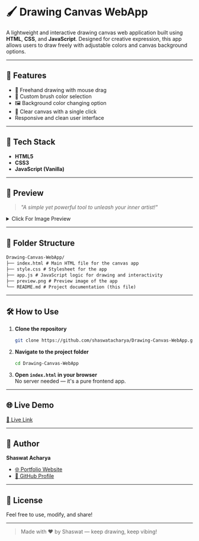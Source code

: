 
# 🖌️ Drawing Canvas WebApp

A lightweight and interactive drawing canvas web application built using **HTML**, **CSS**, and **JavaScript**. Designed for creative expression, this app allows users to draw freely with adjustable colors and canvas background options.

---

## 🔧 Features

- 🎨 Freehand drawing with mouse drag
- 🌈 Custom brush color selection
- 🖼️ Background color changing option
- 🧹 Clear canvas with a single click
- Responsive and clean user interface

---

## 🚀 Tech Stack

- **HTML5**
- **CSS3**
- **JavaScript (Vanilla)**

---

## 📸 Preview

> _"A simple yet powerful tool to unleash your inner artist!"_

<details>
  <summary>Click For Image Preview</summary>

  <br>

  ![Drawing Canvas Preview](preview.png)

</details>



---

## 📂 Folder Structure

```
Drawing-Canvas-WebApp/
├── index.html # Main HTML file for the canvas app
├── style.css # Stylesheet for the app
├── app.js # JavaScript logic for drawing and interactivity
├── preview.png # Preview image of the app
└── README.md # Project documentation (this file)
```

---

## 🛠️ How to Use

1. **Clone the repository**
   ```bash
   git clone https://github.com/shaswatacharya/Drawing-Canvas-WebApp.git
   ```

2. **Navigate to the project folder**
   ```bash
   cd Drawing-Canvas-WebApp
   ```

3. **Open `index.html` in your browser**  
   No server needed — it's a pure frontend app.

---

## 🌐 Live Demo
  
[🔗 Live Link](https://shaswatacharya.github.io/Drawing-Canvas-WebApp/)

---

## 🧠 Author

**Shaswat Acharya**  
- [🌐 Portfolio Website](https://shaswatacharya.com.np)  
- [📂 GitHub Profile](https://github.com/shaswatacharya)

---

## 📄 License

Feel free to use, modify, and share!

---

> Made with ❤️ by Shaswat — keep drawing, keep vibing!

